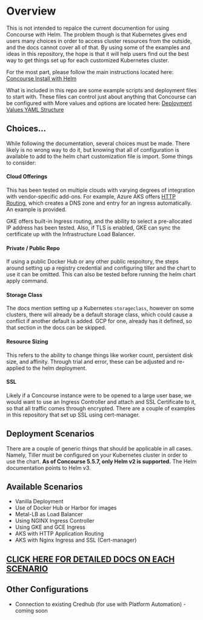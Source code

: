 # Overview

This is not intended to repalce the current documention for using Concourse with Helm.  The problem though is that Kubernetes gives end users many choices in order to access cluster resources from the outside, and the docs cannot cover all of that.  By using some of the examples and ideas in this repository, the hope is that it will help users find out the best way to get things set up for each customized Kubernetes cluster.

For the most part, please follow the main instructions located here: 
[Concourse Install with Helm](https://docs.pivotal.io/p-concourse/v5/installation/install-concourse-helm)

What is included in this repo are some example scripts and deployment files to start with.  These files can control just about anything that Concourse can be configured with More values and options are located here:
[Deployment Values YAML Structure](https://github.com/helm/charts/blob/master/stable/concourse/values.yaml)

## Choices...

While following the documentation, several choices must be made.  There likely is no wrong way to do it, but knowing that all of configuration is available to add to the helm chart customization file is import.  Some things to consider:

#### Cloud Offerings

This has been tested on multiple clouds with varying degrees of integration with vendor-specific add-ons.  For example, Azure AKS offers [HTTP Routing](https://docs.microsoft.com/en-us/azure/aks/http-application-routing), which creates a DNS zone and entry for an ingress automatically.  An example is provided.

GKE offers built-in Ingress routing, and the ability to select a pre-allocated IP address has been tested.  Also, if TLS is enabled, GKE can sync the certificate up with the Infrastructure Load Balancer.

#### Private / Public Repo 

If using a public Docker Hub or any other public respoitory, the steps around setting up a registry credential and configuring tiller and the chart to use it can be omitted.  This can also be tested before running the helm chart apply command.

#### Storage Class

The docs mention setting up a Kubernetes ```storageclass```, however on some clusters, there will already be a default storage class, which could cause a conflict if another default is added.  GCP for one, already has it defined, so that section in the docs can be skipped.

#### Resource Sizing
This refers to the ability to change things like worker count, persistent disk size, and affinity.  Through trial and error, these can be adjusted and re-applied to the helm deployment.

#### SSL 

Likely if a Concourse instance were to be opened to a large user base, we would want to use an Ingress Controller and attach and SSL Certificate to it, so that all traffic comes through encrypted.  There are a couple of examples in this repository that set up SSL using cert-manager.

## Deployment Scenarios

There are a couple of generic things that should be applicable in all cases.  Namely, Tiller must be configured on your Kubernetes cluster in order to use the chart.  **As of Concourse 5.5.7, only Helm v2 is supported.** The Helm documentation points to Helm v3.

## Available Scenarios
* Vanilla Deployment
* Use of Docker Hub or Harbor for images
* Metal-LB as Load Balancer
* Using NGINX Ingress Controller
* Using GKE and GCE Ingress
* AKS with HTTP Application Routing
* AKS with Nginx Ingress and SSL (Cert-manager)

## [CLICK HERE FOR DETAILED DOCS ON EACH SCENARIO](./deployment/)

## Other Configurations

* Connection to existing Credhub (for use with Platform Automation) - coming soon
